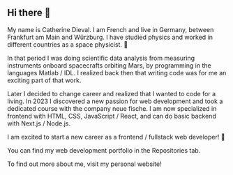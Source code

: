 ## Hi there 👋

My name is Catherine Dieval. 
I am French and live in Germany, between Frankfurt am Main and Würzburg. 
I have studied physics and worked in different countries as a space physicist. 🔭

In that period I was doing scientific data analysis from measuring instruments onboard spacecrafts orbiting Mars, by programming in the languages Matlab / IDL. 
I realized back then that writing code was for me an exciting part of that work.

Later I decided to change career and realized that I wanted to code for a living. 
In 2023 I discovered a new passion for web development and took a dedicated course with the company neue fische. 
I am now specialized in frontend with HTML, CSS, JavaScript / React, and can do basic backend with Next.js / Node.js.

I am excited to start a new  career as a frontend / fullstack web developer! 💯

You can find my web development portfolio in the Repositories tab.

To find out more about me, visit my personal website!

<!--
**catdieval/catdieval** is a ✨ _special_ ✨ repository because its `README.md` (this file) appears on your GitHub profile.

Here are some ideas to get you started:

- 🔭 I’m currently working on ...
- 🌱 I’m currently learning ...
- 👯 I’m looking to collaborate on ...
- 🤔 I’m looking for help with ...
- 💬 Ask me about ...
- 📫 How to reach me: ...
- 😄 Pronouns: ...
- ⚡ Fun fact: ...
-->
